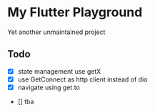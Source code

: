 # My Flutter Playground

Yet another unmaintained project

## Todo

- [x] state management use getX
- [x] use GetConnect as http client instead of dio
- [x] navigate using get.to
- [] tba
